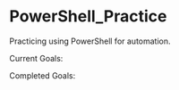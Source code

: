 # PowerShell_Practice
Practicing using PowerShell for automation.

Current Goals:

Completed Goals:
